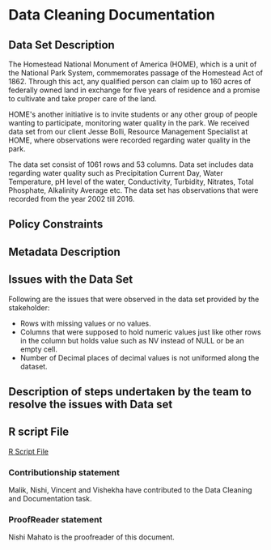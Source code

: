 # Data Cleaning Documentation

## Data Set Description

The Homestead National Monument of America (HOME), which is a unit of the National Park System, commemorates passage of the Homestead Act of 1862. Through this act, any qualified person can claim up to 160 acres of federally owned land in exchange for five years of residence and a promise to cultivate and take proper care of the land.

HOME's another initiative is to invite students or any other group of people wanting to participate, monitoring water quality in the park. We received data set from our client Jesse Bolli, Resource Management Specialist at HOME, where observations were recorded regarding water quality in the park.

The data set consist of 1061 rows and 53 columns. Data set includes data regarding water quality such as Precipitation Current Day, Water Temperature, pH level of the water, Conductivity, Turbidity, Nitrates, Total Phosphate, Alkalinity Average etc. The data set has observations that were recorded from the year 2002 till 2016.

## Policy Constraints 

## Metadata Description

## Issues with the Data Set

Following are the issues that were observed in the data set provided by the stakeholder:
* Rows with missing values or no values.
* Columns that were supposed to hold numeric values just like other rows in the column but holds value such as NV instead of   NULL or be an empty cell.
* Number of Decimal places of decimal values is not uniformed along the dataset.

## Description of steps undertaken by the team to resolve the issues with Data set

## R script File

[R Script File](https://github.com/datawizard8086/DW8086/blob/master/Data%20Cleaning%20Task/Team%203%20R%20File.R)

### Contributionship statement
Malik, Nishi, Vincent and Vishekha have contributed to the Data Cleaning and Documentation task.

### ProofReader statement
Nishi Mahato is the proofreader of this document.
